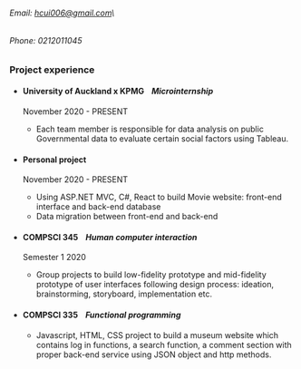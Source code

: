 ###### Email: hcui006@gmail.com\
###### Phone: 0212011045

### Project experience
- #### University of Auckland x KPMG &nbsp;&nbsp;&nbsp;_Microinternship_
  November 2020 - PRESENT
  - Each team member is responsible for data analysis on public Governmental data to evaluate certain social factors using Tableau.
- #### Personal project
  November 2020 - PRESENT
  - Using ASP.NET MVC, C#, React to build Movie website: front-end interface and back-end database
  - Data migration between front-end and back-end

- #### COMPSCI 345 &nbsp;&nbsp;&nbsp;_Human computer interaction_
  Semester 1 2020
  - Group projects to build low-fidelity prototype and mid-fidelity prototype of user interfaces following design process: ideation, brainstorming, storyboard, implementation etc.

- #### COMPSCI 335  &nbsp;&nbsp;&nbsp;_Functional programming_
  - Javascript, HTML, CSS project to build a museum website which contains log in functions, a search function, a comment section with proper back-end service using JSON object and http methods.


